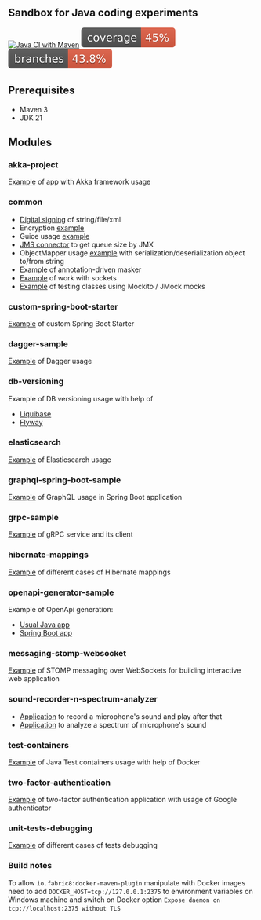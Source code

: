 ## Sandbox for Java coding experiments

[![Java CI with Maven](https://github.com/andrei-punko/java-sandbox/actions/workflows/maven.yml/badge.svg)](https://github.com/andrei-punko/java-sandbox/actions/workflows/maven.yml)
[![Coverage](.github/badges/jacoco.svg)](https://github.com/andrei-punko/java-sandbox/actions/workflows/maven.yml)
[![Branches](.github/badges/branches.svg)](https://github.com/andrei-punko/java-sandbox/actions/workflows/maven.yml)

## Prerequisites

- Maven 3
- JDK 21

## Modules

### akka-project

[Example](akka-project) of app with Akka framework usage

### common

- [Digital signing](common/src/main/java/by/andd3dfx/digitalsignature) of string/file/xml
- Encryption [example](common/src/main/java/by/andd3dfx/encrypt)
- Guice usage [example](common/src/main/java/by/andd3dfx/guice)
- [JMS connector](common/src/main/java/by/andd3dfx/jms) to get queue size by JMX
- ObjectMapper usage [example](common/src/main/java/by/andd3dfx/mapper) with serialization/deserialization object to/from string
- [Example](common/src/main/java/by/andd3dfx/masking) of annotation-driven masker
- [Example](common/src/main/java/by/andd3dfx/sockets) of work with sockets
- [Example](common/src/main/java/by/andd3dfx/testing) of testing classes using Mockito / JMock mocks

### custom-spring-boot-starter

[Example](custom-spring-boot-starter/README.md) of custom Spring Boot Starter

### dagger-sample

[Example](dagger-sample) of Dagger usage

### db-versioning

Example of DB versioning usage with help of

* [Liquibase](db-versioning/liquibase-db)
* [Flyway](db-versioning/flyway-db)

### elasticsearch

[Example](elasticsearch) of Elasticsearch usage

### graphql-spring-boot-sample

[Example](graphql-spring-boot-sample/README.md) of GraphQL usage in Spring Boot application

### grpc-sample

[Example](grpc-sample) of gRPC service and its client

### hibernate-mappings

[Example](hibernate-mappings) of different cases of Hibernate mappings

### openapi-generator-sample

Example of OpenApi generation:

* [Usual Java app](openapi-generator-sample/openapi-generator-java)
* [Spring Boot app](openapi-generator-sample/openapi-generator-spring)

### messaging-stomp-websocket

[Example](messaging-stomp-websocket) of STOMP messaging over WebSockets for building interactive web application

### sound-recorder-n-spectrum-analyzer

- [Application](sound-recorder-n-spectrum-analyzer/src/main/java/by/andd3dfx/capturesound/AudioCaptureApp.java) to
  record a microphone's sound and play after that
- [Application](sound-recorder-n-spectrum-analyzer/src/main/java/by/andd3dfx/capturesound/ShowRealTimeSpectrumApp.java)
  to analyze a spectrum of microphone's sound

### test-containers

[Example](test-containers) of Java Test containers usage with help of Docker

### two-factor-authentication

[Example](two-factor-authentication) of two-factor authentication application with usage of Google authenticator

### unit-tests-debugging

[Example](unit-tests-debugging) of different cases of tests debugging

### Build notes

To allow `io.fabric8:docker-maven-plugin` manipulate with Docker images need to add
`DOCKER_HOST=tcp://127.0.0.1:2375` to environment variables on Windows machine and switch on
Docker option `Expose daemon on tcp://localhost:2375 without TLS`
